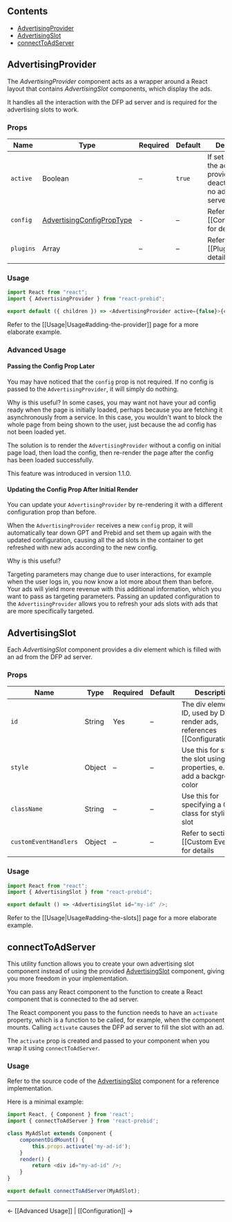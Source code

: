 ## Contents

* [AdvertisingProvider](#advertisingprovider)
* [AdvertisingSlot](#advertisingslot)
* [connectToAdServer](#connecttoadserver)

## AdvertisingProvider

The _AdvertisingProvider_ component acts as a wrapper around a React layout that contains _AdvertisingSlot_ components,
which display the ads.

It handles all the interaction with the DFP ad server and is required for the advertising slots to work.

### Props

| Name      | Type                                                                                                                                          | Required       | Default | Description                                                                          |
| --------- | --------------------------------------------------------------------------------------------------------------------------------------------- | -------------- | ------- | ------------------------------------------------------------------------------------ |
| `active`  | Boolean                                                                                                                                       | –              | `true`  | If set to `false`, the advertising provider is deactivated and no ads will be served |
| `config`  | [AdvertisingConfigPropType](https://github.com/technology-ebay-de/react-prebid/blob/master/src/components/utils/AdvertisingConfigPropType.js) | - | –       | Refer to section [[Configuration]] for details                                       |
| `plugins` | Array                                                                                                                                         | –              | –       | Refer to section [[Plugins]] for details                                             |

### Usage

```javascript
import React from "react";
import { AdvertisingProvider } from "react-prebid";

export default ({ children }) => <AdvertisingProvider active={false}>{children}</AdvertisingProvider>;
```

Refer to the [[Usage|Usage#adding-the-provider]] page for a more elaborate example.

### Advanced Usage

#### Passing the Config Prop Later

You may have noticed that the `config` prop is not required. If no config is passed to the `AdvertisingProvider`, it will simply do nothing.

Why is this useful? In some cases, you may want not have your ad config ready when the page is initially loaded, perhaps because you are fetching it asynchronously from a service. In this case, you wouldn't want to block the whole page from being shown to the user, just because the ad config has not been loaded yet.

The solution is to render the `AdvertisingProvider` without a config on initial page load, then load the config, then re-render the page after the config has been loaded successfully.

This feature was introduced in version 1.1.0.

#### Updating the Config Prop After Initial Render

You can update your `AdvertisingProvider` by re-rendering it with a different configuration prop than before.

When the `AdvertisingProvider` receives a new `config` prop, it will automatically tear down GPT and Prebid and set them up again with the updated configuration, causing all the ad slots in the container to get refreshed with new ads according to the new config.

Why is this useful?

Targeting parameters may change due to user interactions, for example when the user logs in, you now know a lot more about them than before. Your ads will yield more revenue with this additional information, which you want to pass as targeting parameters. Passing an updated configuration to the `AdvertisingProvider` allows you to refresh your ads slots with ads that are more specifically targeted.

## AdvertisingSlot

Each _AdvertisingSlot_ component provides a div element which is filled with an ad from the DFP ad server.

### Props 

| Name                  | Type   | Required | Default | Description                                                                        |
| --------------------- | ------ | -------- | ------- | ---------------------------------------------------------------------------------- |
| `id`                  | String | Yes      | –       | The div element's ID, used by DFP to render ads, references [[Configuration#id]] |
| `style`               | Object | –        | –       | Use this for styling the slot using CSS properties, e.g. to add a background color |
| `className`           | String | –        | –       | Use this for specifying a CSS class for styling the slot                           |
| `customEventHandlers` | Object | –        | –       | Refer to section [[Custom Events]] for details                                     |

### Usage

```javascript
import React from "react";
import { AdvertisingSlot } from "react-prebid";

export default () => <AdvertisingSlot id="my-id" />;
```

Refer to the [[Usage|Usage#adding-the-slots]] page for a more elaborate example.

## connectToAdServer

This utility function allows you to create your own advertising slot component instead of using the provided
[AdvertisingSlot](#advertisingslot) component, giving you more freedom in your implementation.

You can pass any React component to the function to create a React component that is connected to the ad server.

The React component you pass to the function needs to have an `activate` property, which is a function to be called, for
example, when the component mounts. Calling `activate` causes the DFP ad server to fill the slot with an ad.

The `activate` prop is created and passed to your component when you wrap it using `connectToAdServer`.

### Usage

Refer to the source code of the
[AdvertisingSlot](https://github.com/technology-ebay-de/react-prebid/blob/master/src/components/AdvertisingSlot.js)
component for a reference implementation.

Here is a minimal example:

```javascript
import React, { Component } from 'react';
import { connectToAdServer } from 'react-prebid';

class MyAdSlot extends Component {
    componentDidMount() {
        this.props.activate('my-ad-id');
    }
    render() {
        return <div id="my-ad-id" />;
    }
}

export default connectToAdServer(MyAdSlot);
```

---

← [[Advanced Usage]] | [[Configuration]] →